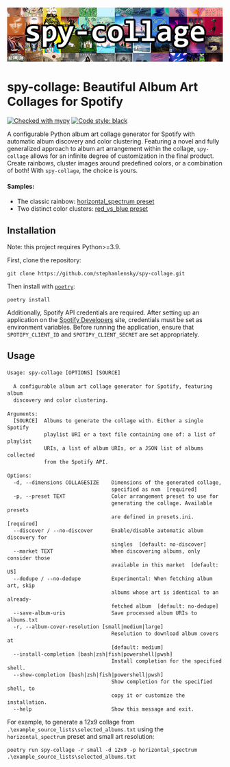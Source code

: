 ![spy-collage logo](images/spy-collage-logo.png)

# spy-collage: Beautiful Album Art Collages for Spotify

[![Checked with mypy](https://img.shields.io/badge/mypy-checked-blue.svg)](http://mypy-lang.org/)
[![Code style: black](https://img.shields.io/badge/code%20style-black-000000.svg)](https://github.com/psf/black)

A configurable Python album art collage generator for Spotify with automatic album discovery and color clustering. Featuring a novel and fully generalized approach to album art arrangement within the collage, `spy-collage` allows for an infinite degree of customization in the final product. Create rainbows, cluster images around predefined colors, or a combination of both! With `spy-collage`, the choice is yours.


#### Samples:

- The classic rainbow: [horizontal_spectrum preset](https://github.com/stephanlensky/spy-collage/blob/main/images/horizontal_spectrum.jpg)
- Two distinct color clusters: [red_vs_blue preset](https://github.com/stephanlensky/spy-collage/blob/main/images/red_vs_blue.jpg)


## Installation

Note: this project requires Python>=3.9.

First, clone the repository:

```
git clone https://github.com/stephanlensky/spy-collage.git
```

Then install with [`poetry`](https://python-poetry.org/):

```
poetry install
```

Additionally, Spotify API credentials are required. After setting up an application on the [Spotify Developers](https://developer.spotify.com/) site, credentials must be set as environment variables. Before running the application, ensure that `SPOTIPY_CLIENT_ID` and `SPOTIPY_CLIENT_SECRET` are set appropriately.

## Usage

```
Usage: spy-collage [OPTIONS] [SOURCE]

  A configurable album art collage generator for Spotify, featuring album
  discovery and color clustering.

Arguments:
  [SOURCE]  Albums to generate the collage with. Either a single Spotify
            playlist URI or a text file containing one of: a list of playlist
            URIs, a list of album URIs, or a JSON list of albums collected
            from the Spotify API.

Options:
  -d, --dimensions COLLAGESIZE    Dimensions of the generated collage,
                                  specified as nxm  [required]
  -p, --preset TEXT               Color arrangement preset to use for
                                  generating the collage. Available presets
                                  are defined in presets.ini.  [required]
  --discover / --no-discover      Enable/disable automatic album discovery for
                                  singles  [default: no-discover]
  --market TEXT                   When discovering albums, only consider those
                                  available in this market  [default: US]
  --dedupe / --no-dedupe          Experimental: When fetching album art, skip
                                  albums whose art is identical to an already-
                                  fetched album  [default: no-dedupe]
  --save-album-uris               Save processed album URIs to albums.txt
  -r, --album-cover-resolution [small|medium|large]
                                  Resolution to download album covers at
                                  [default: medium]
  --install-completion [bash|zsh|fish|powershell|pwsh]
                                  Install completion for the specified shell.
  --show-completion [bash|zsh|fish|powershell|pwsh]
                                  Show completion for the specified shell, to
                                  copy it or customize the installation.
  --help                          Show this message and exit.
```

For example, to generate a 12x9 collage from `.\example_source_lists\selected_albums.txt` using the `horizontal_spectrum` preset and small art resolution:

```
poetry run spy-collage -r small -d 12x9 -p horizontal_spectrum .\example_source_lists\selected_albums.txt
```

